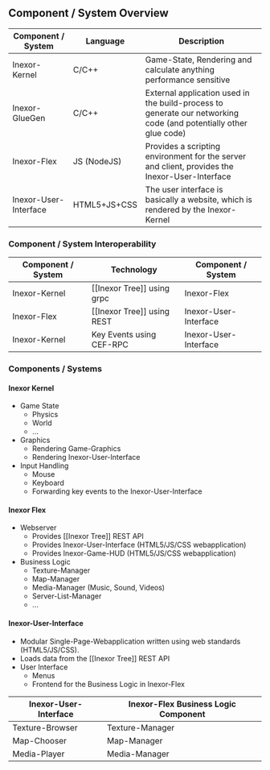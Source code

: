 ## Component / System Overview

Component / System    | Language     | Description
--------------------- | ------------ | -----------
Inexor-Kernel         | C/C++        | Game-State, Rendering and calculate anything performance sensitive
Inexor-GlueGen        | C/C++        | External application used in the build-process to generate our networking code (and potentially other glue code)
Inexor-Flex           | JS (NodeJS)  | Provides a scripting environment for the server and client, provides the Inexor-User-Interface
Inexor-User-Interface | HTML5+JS+CSS | The user interface is basically a website, which is rendered by the Inexor-Kernel

### Component / System Interoperability

Component / System    | Technology                  | Component / System
--------------------- | --------------------------- | -----------
Inexor-Kernel         | [[Inexor Tree]] using grpc  | Inexor-Flex
Inexor-Flex           | [[Inexor Tree]] using REST  | Inexor-User-Interface
Inexor-Kernel         | Key Events using CEF-RPC    | Inexor-User-Interface

### Components / Systems

#### Inexor Kernel

* Game State
  * Physics
  * World
  * ...
* Graphics
  * Rendering Game-Graphics
  * Rendering Inexor-User-Interface
* Input Handling
  * Mouse
  * Keyboard
  * Forwarding key events to the Inexor-User-Interface

#### Inexor Flex

* Webserver
  * Provides [[Inexor Tree]] REST API
  * Provides Inexor-User-Interface (HTML5/JS/CSS webapplication)
  * Provides Inexor-Game-HUD (HTML5/JS/CSS webapplication)
* Business Logic
  * Texture-Manager
  * Map-Manager
  * Media-Manager (Music, Sound, Videos)
  * Server-List-Manager
  * ...

#### Inexor-User-Interface

* Modular Single-Page-Webapplication written using web standards (HTML5/JS/CSS).
* Loads data from the [[Inexor Tree]] REST API
* User Interface
  * Menus
  * Frontend for the Business Logic in Inexor-Flex

Inexor-User-Interface | Inexor-Flex Business Logic Component
--------------------- | ------------------------------------
Texture-Browser       | Texture-Manager
Map-Chooser           | Map-Manager
Media-Player          | Media-Manager

